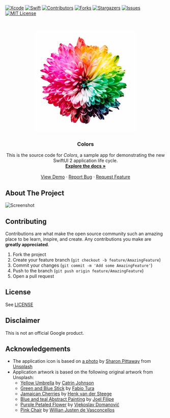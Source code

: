<!-- PROJECT SHIELDS -->
[![Xcode][xcode-shield]][xcode-url]
[![Swift][swift-shield]][swift-url]
[![Contributors][contributors-shield]][contributors-url]
[![Forks][forks-shield]][forks-url]
[![Stargazers][stars-shield]][stars-url]
[![Issues][issues-shield]][issues-url]
[![MIT License][license-shield]][license-url]

<!-- PROJECT LOGO -->
<br />
<p align="center">
  <a href="https://github.com/peterfriese/Colors">
    <img src="Assets/logo/logo.jpg" alt="Logo">
  </a>

  <h3 align="center">Colors</h3>

  <p align="center">
    This is the source code for <i>Colors</i>, a sample app for demonstrating the new SwiftUI 2 application life cycle.
    <br />
    <a href="https://github.com/peterfriese/Colors"><strong>Explore the docs »</strong></a>
    <br />
    <br />
    <a href="https://github.com/peterfriese/Colors#Demo">View Demo</a>
    ·
    <a href="https://github.com/peterfriese/Colors/issues">Report Bug</a>
    ·
    <a href="https://github.com/peterfriese/Colors/issues">Request Feature</a>
  </p>
</p>

<!-- ABOUT THE PROJECT -->
## About The Project

![Screenshot][product-screenshot]

<!-- CONTRIBUTING -->
## Contributing

Contributions are what make the open source community such an amazing place to be learn, inspire, and create. Any contributions you make are **greatly appreciated**.

1. Fork the project
2. Create your feature branch (`git checkout -b feature/AmazingFeature`)
3. Commit your changes (`git commit -m 'Add some AmazingFeature'`)
4. Push to the branch (`git push origin feature/AmazingFeature`)
5. Open a pull request

<!-- LICENSE -->
## License

See [LICENSE](LICENSE)

<!-- Disclaimer -->
## Disclaimer

This is not an official Google product.

<!-- ACKNOWLEDGEMENTS -->

## Acknowledgements

* The application icon is based on [a photo](https://unsplash.com/photos/iMdsjoiftZo) by [Sharon Pittaway](https://unsplash.com/@sharonp?utm_source=unsplash&amp;utm_medium=referral&amp;utm_content=creditCopyText) from [Unsplash](https://unsplash.com/?utm_source=unsplash&amp;utm_medium=referral&amp;utm_content=creditCopyText)
* Application artwork is based on the following original artwork from Unsplash:
  * [Yellow Umbrella](https://unsplash.com/photos/ym96FAhQ8o4) by [Catrin Johnson](https://unsplash.com/@simplelovelyuseful)
  * [Green and Blue Stick](https://unsplash.com/photos/yyrS4co2nPg) by [Fabio Tura](https://unsplash.com/@tfabb)
  * [Jamaican Cherries](https://unsplash.com/photos/FxzTFGxTk78) by [Henk van der Steege](https://unsplash.com/@steegeh)
  * [Blue and teal Abstract Painting](https://unsplash.com/photos/KZa4fREZoKk) by [Joel Filipe](https://unsplash.com/@joelfilip)
  * [Purple Petaled Flower](https://unsplash.com/photos/A-NEztaWTH0) by [Vjekoslav Domanović](https://unsplash.com/@vjeblackbirdlion)
  * [Pink Chair](https://unsplash.com/photos/CKLF34baCTQ) by [Willian Justen de Vasconcellos](https://unsplash.com/@willianjusten)


<!-- MARKDOWN LINKS & IMAGES -->
<!-- https://www.markdownguide.org/basic-syntax/#reference-style-links -->
[xcode-shield]: https://img.shields.io/badge/xcode-v12.0-blue
[xcode-url]: https://developer.apple.com/xcode/

[swift-shield]: https://img.shields.io/badge/swift-v5.3-%23fe4b2d
[swift-url]: https://swift.org/

[contributors-shield]: https://img.shields.io/github/contributors/peterfriese/Colors.svg?style=flat-square
[contributors-url]: https://github.com/peterfriese/Colors/graphs/contributors

[forks-shield]: https://img.shields.io/github/forks/peterfriese/Colors.svg?style=flat-square
[forks-url]: https://github.com/peterfriese/Colors/network/members

[stars-shield]: https://img.shields.io/github/stars/peterfriese/Colors.svg?style=flat-square
[stars-url]: https://github.com/peterfriese/Colors/stargazers

[issues-shield]: https://img.shields.io/github/issues/peterfriese/Colors.svg?style=flat-square
[issues-url]: https://github.com/peterfriese/Colors/issues

[license-shield]: https://img.shields.io/github/license/peterfriese/Colors.svg?style=flat-square
[license-url]: https://github.com/peterfriese/Colors/blob/master/LICENSE

[linkedin-shield]: https://img.shields.io/badge/-LinkedIn-black.svg?style=flat-square&logo=linkedin&colorB=555
[linkedin-url]: https://linkedin.com/in/peterfriese

[product-screenshot]: assets/screenflow.png
[product-demo]: assets/demo.gif
[product-screenshot]: assets/screenshot.png "Screenshot of Colors, a sample app demonstrating the new SwiftUI 2 application life cycle"
